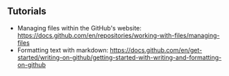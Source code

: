## Tutorials

- Managing files within the GitHub's website: https://docs.github.com/en/repositories/working-with-files/managing-files
- Formatting text with markdown: https://docs.github.com/en/get-started/writing-on-github/getting-started-with-writing-and-formatting-on-github
